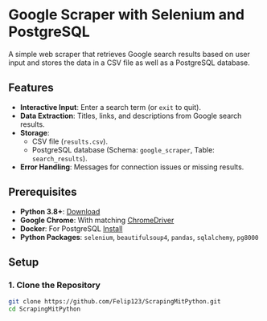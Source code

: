 # Google Scraper with Selenium and PostgreSQL

A simple web scraper that retrieves Google search results based on user input and stores the data in a CSV file as well as a PostgreSQL database.

## Features
- **Interactive Input**: Enter a search term (or `exit` to quit).
- **Data Extraction**: Titles, links, and descriptions from Google search results.
- **Storage**: 
  - CSV file (`results.csv`).
  - PostgreSQL database (Schema: `google_scraper`, Table: `search_results`).
- **Error Handling**: Messages for connection issues or missing results.

## Prerequisites
- **Python 3.8+**: [Download](https://www.python.org/downloads/)
- **Google Chrome**: With matching [ChromeDriver](https://chromedriver.chromium.org/downloads)
- **Docker**: For PostgreSQL [Install](https://www.docker.com/get-started)
- **Python Packages**: `selenium`, `beautifulsoup4`, `pandas`, `sqlalchemy`, `pg8000`

## Setup

### 1. Clone the Repository
```bash
git clone https://github.com/Felip123/ScrapingMitPython.git
cd ScrapingMitPython
